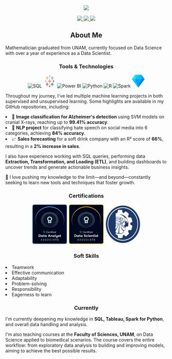 <p align="center">
  <img src="https://readme-typing-svg.demolab.com/?lines=Hi!%20I'm%20Saul;Welcome%20to%20My%20Profile!;Mathematician%20%2F%2F%20Data%20Scientist&center=true&width=800&height=50&color=FF0000&vCenter=true&size=40&duration=800&pause=1250" />
</p>



<p align="center">
  <a href="https://www.linkedin.com/in/drkmorn/" target="_blank">
    <img src="https://img.shields.io/badge/LinkedIn-Perfil-blue?logo=linkedin&style=for-the-badge" />
  </a>
  <a href="https://github.com/drkmorn" target="_blank">
    <img src="https://img.shields.io/badge/GitHub-Perfil-black?logo=github&style=for-the-badge" />
  </a>
  <a href="mailto:moranprz32@gmail.com">
    <img src="https://img.shields.io/badge/Email-Gmail-D14836?logo=gmail&logoColor=white&style=for-the-badge" />
  </a>
</p>

<h2 align="center"> About Me</h2>


Mathematician graduated from UNAM, currently focused on Data Science with over a year of experience as a Data Scientist.

<h3 align="center"> Tools & Technologies</h3>

<p align="center">
  <img src="https://cdn.jsdelivr.net/gh/devicons/devicon/icons/mysql/mysql-original.svg" alt="SQL" width="40" height="40"/>
  <img src="./images/tableau.jpg" alt="Tableau" width="40" height="40"/>
  <img src="https://upload.wikimedia.org/wikipedia/commons/c/cf/New_Power_BI_Logo.svg" alt="Power BI" width="40" height="40"/>
  <img src="https://cdn.jsdelivr.net/gh/devicons/devicon/icons/python/python-original.svg" alt="Python" width="40" height="40"/>
  <img src="https://cdn.jsdelivr.net/gh/devicons/devicon/icons/r/r-original.svg" alt="R" width="40" height="40"/>
  <img src="https://cdn.jsdelivr.net/gh/devicons/devicon/icons/apachespark/apachespark-original.svg" alt="Spark" width="40" height="40"/>
  <img src="./images/OpenRefine_logo.png" alt="OpenRefine" width="40" height="40"/>
</p>


Throughout my journey, I've led multiple machine learning projects in both supervised and unsupervised learning. Some highlights are available in my GitHub repositories, including:



  <li>🧪 <strong>Image classification for Alzheimer's detection</strong> using SVM models on cranial X-rays, reaching up to <strong>99.41% accuracy</strong>.</li>
  <li>💬 <strong>NLP project</strong> for classifying hate speech on social media into 6 categories, achieving <strong>84% accuracy</strong>.</li>
  <li>📈 <strong>Sales forecasting</strong> for a soft drink company with an R² score of <strong>66%</strong>, resulting in a <strong>2% increase in sales</strong>.</li>


I also have experience working with SQL queries, performing data <strong>Extraction, Transformation, and Loading (ETL)</strong>, and building dashboards to uncover trends and generate actionable business insights.



🚀 I love pushing my knowledge to the limit—and beyond—constantly seeking to learn new tools and techniques that foster growth.

<h3 align="center">Certifications</h3>

<p align="center">
  <img src="./images/DA.png" alt="DataAnalyst" width="110" height="125"/>
  <img src="./images/DS.png" alt="DataScientist" width="110" height="125"/>
  <img src="./images/tecnm.png" alt="TECNM" width="110" height="125"/>
</p>

<h3 align="center">Soft Skills</h3>

<p align="center">
<li></strong> Teamwork 
<li>Effective communication 
<li>Adaptability 
<li>Problem-solving
<li>Responsibility 
<li>Eagerness to learn
</p>

<h3 align="center"> Currently</h3>


I'm currently deepening my knowledge in <strong>SQL, Tableau, Spark for Python</strong>, and overall data handling and analysis.



I'm also teaching courses at the <strong>Faculty of Sciences, UNAM</strong>, on Data Science applied to biomedical scenarios. The course covers the entire workflow: from exploratory data analysis to building and improving models, aiming to achieve the best possible results.
